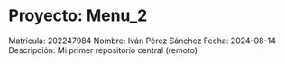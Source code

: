 # Proyecto: Menu_2
Matricula: 202247984
Nombre: Iván Pérez Sánchez
Fecha: 2024-08-14
Descripción: Mi primer repositorio central (remoto)

